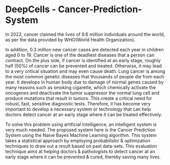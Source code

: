 # DeepCells - Cancer-Prediction-System

In 2022, cancer claimed the lives of 9.6 million individuals around the world, as per the data provided by WHO(World Health Organization). 

In addition, 0.3 million new cancer cases are detected each year in children aged 0 to 19. Cancer is one of the deadliest diseases that a person can contract. On the plus side, if cancer is identified at an early stage, roughly half (50%) of cancer can be prevented and treated. Otherwise, it may lead to a very critical situation and may even cause death. Lung cancer is among the most common genetic diseases that thousands of people die from each year. It develops in human body due to damage of normal genes caused by many reasons such as smoking cigarette, which chemically activate the oncogenes and deactivate the tumor suppressor the normal lung cell and produce mutations that result in tumors. This create a critical need for robust, fast, sensitive diagnostic tests. Therefore, it has become very important to develop a necessary system or technology that can help doctors detect cancer at an early stage where it can be treated effectively.  

To solve this problem using artificial intelligence, an intelligent system is very much needed. The proposed system here is the Cancer Prediction System using the Naive Bayes Machine Learning algorithm. This system takes a statistical approach by employing probabilistic & optimization techniques to draw out a result based on past data-sets. This evaluation technique aims at helping doctors & pathologists to detect cancer at an early stage where it can be prevented & cured, thereby saving many lives.
